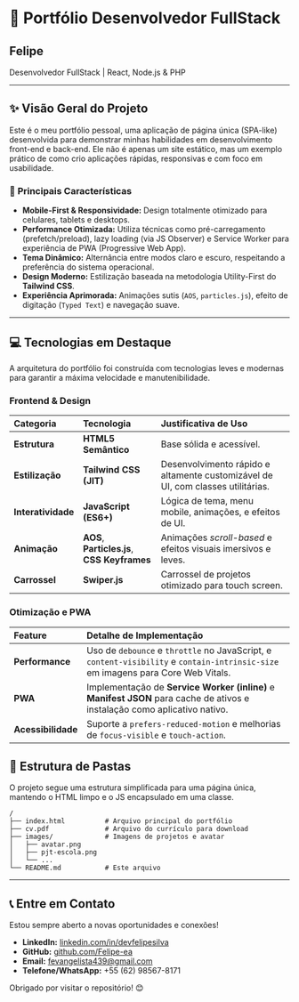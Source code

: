 
# 🚀 **Portfólio Desenvolvedor FullStack**

## Felipe

Desenvolvedor FullStack | React, Node.js & PHP

-----

## ✨ **Visão Geral do Projeto**

Este é o meu portfólio pessoal, uma aplicação de página única (SPA-like) desenvolvida para demonstrar minhas habilidades em desenvolvimento front-end e back-end. Ele não é apenas um site estático, mas um exemplo prático de como crio aplicações rápidas, responsivas e com foco em usabilidade.

### 🔑 **Principais Características**

  * **Mobile-First & Responsividade:** Design totalmente otimizado para celulares, tablets e desktops.
  * **Performance Otimizada:** Utiliza técnicas como pré-carregamento (prefetch/preload), lazy loading (via JS Observer) e Service Worker para experiência de PWA (Progressive Web App).
  * **Tema Dinâmico:** Alternância entre modos claro e escuro, respeitando a preferência do sistema operacional.
  * **Design Moderno:** Estilização baseada na metodologia Utility-First do **Tailwind CSS**.
  * **Experiência Aprimorada:** Animações sutis (`AOS`, `particles.js`), efeito de digitação (`Typed Text`) e navegação suave.

-----

## 💻 **Tecnologias em Destaque**

A arquitetura do portfólio foi construída com tecnologias leves e modernas para garantir a máxima velocidade e manutenibilidade.

### **Frontend & Design**

| Categoria | Tecnologia | Justificativa de Uso |
| :--- | :--- | :--- |
| **Estrutura** | **HTML5 Semântico** | Base sólida e acessível. |
| **Estilização** | **Tailwind CSS (JIT)** | Desenvolvimento rápido e altamente customizável de UI, com classes utilitárias. |
| **Interatividade** | **JavaScript (ES6+)** | Lógica de tema, menu mobile, animações, e efeitos de UI. |
| **Animação** | **AOS**, **Particles.js**, **CSS Keyframes** | Animações *scroll-based* e efeitos visuais imersivos e leves. |
| **Carrossel** | **Swiper.js** | Carrossel de projetos otimizado para touch screen. |

### **Otimização e PWA**

| Feature | Detalhe de Implementação |
| :--- | :--- |
| **Performance** | Uso de `debounce` e `throttle` no JavaScript, e `content-visibility` e `contain-intrinsic-size` em imagens para Core Web Vitals. |
| **PWA** | Implementação de **Service Worker (inline)** e **Manifest JSON** para cache de ativos e instalação como aplicativo nativo. |
| **Acessibilidade** | Suporte a `prefers-reduced-motion` e melhorias de `focus-visible` e `touch-action`. |


## 📂 **Estrutura de Pastas**

O projeto segue uma estrutura simplificada para uma página única, mantendo o HTML limpo e o JS encapsulado em uma classe.

```
/
├── index.html          # Arquivo principal do portfólio
├── cv.pdf              # Arquivo do currículo para download
├── images/             # Imagens de projetos e avatar
│   ├── avatar.png
│   ├── pjt-escola.png
│   └── ...
└── README.md           # Este arquivo
```

-----

## 📞 **Entre em Contato**

Estou sempre aberto a novas oportunidades e conexões\!

  * **LinkedIn:** [linkedin.com/in/devfelipesilva](https://www.linkedin.com/in/devfelipesilva/)
  * **GitHub:** [github.com/Felipe-ea](https://github.com/Felipe-ea/)
  * **Email:** fevangelista439@gmail.com
  * **Telefone/WhatsApp:** +55 (62) 98567-8171

Obrigado por visitar o repositório\! 😊
